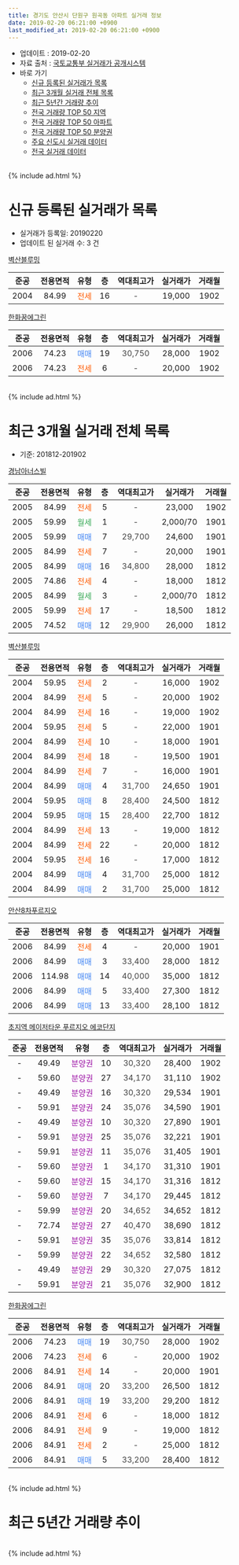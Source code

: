 ```yaml
---
title: 경기도 안산시 단원구 원곡동 아파트 실거래 정보
date: 2019-02-20 06:21:00 +0900
last_modified_at: 2019-02-20 06:21:00 +0900
---
```


* 업데이트 : 2019-02-20
* 자료 출처 : [국토교통부 실거래가 공개시스템](http://rt.molit.go.kr)
* 바로 가기
    * [신규 등록된 실거래가 목록](#신규-등록된-실거래가-목록)
    * [최근 3개월 실거래 전체 목록](#최근-3개월-실거래-전체-목록)
    * [최근 5년간 거래량 추이](#최근-5년간-거래량-추이)
    * [전국 거래량 TOP 50 지역](https://inasie.github.io/apt-trade-info/최근-3개월-전국에서-가장-거래가-많이-발생한-지역)
    * [전국 거래량 TOP 50 아파트](https://inasie.github.io/apt-trade-info/최근-3개월-전국에서-가장-거래가-많이-발생한-아파트)
    * [전국 거래량 TOP 50 분양권](https://inasie.github.io/apt-trade-info/최근-3개월-전국에서-가장-거래가-많이-발생한-분양권)
    * [주요 신도시 실거래 데이터](https://inasie.github.io/apt-trade-info/주요-신도시)
    * [전국 실거래 데이터](https://inasie.github.io/apt-trade-info/전국)
<br>
{% include ad.html %}
<br>

# 신규 등록된 실거래가 목록
* 실거래가 등록일: 20190220
* 업데이트 된 실거래 수: 3 건


[벽산블루밍](https://search.naver.com/search.naver?query=%EA%B2%BD%EA%B8%B0%EB%8F%84+%EC%95%88%EC%82%B0%EC%8B%9C+%EB%8B%A8%EC%9B%90%EA%B5%AC+%EC%9B%90%EA%B3%A1%EB%8F%99+%EB%B2%BD%EC%82%B0%EB%B8%94%EB%A3%A8%EB%B0%8D)

|준공|전용면적|유형|층|역대최고가|실거래가|거래월|
|:---:|:---:|:---:|:---:|:---:|:---:|:---:|
|2004|84.99|<span style="color:#ff5a00">전세</span>|16|<span style="color:#444444">-</span>|19,000|1902|

[한화꿈에그린](https://search.naver.com/search.naver?query=%EA%B2%BD%EA%B8%B0%EB%8F%84+%EC%95%88%EC%82%B0%EC%8B%9C+%EB%8B%A8%EC%9B%90%EA%B5%AC+%EC%9B%90%EA%B3%A1%EB%8F%99+%ED%95%9C%ED%99%94%EA%BF%88%EC%97%90%EA%B7%B8%EB%A6%B0)

|준공|전용면적|유형|층|역대최고가|실거래가|거래월|
|:---:|:---:|:---:|:---:|:---:|:---:|:---:|
|2006|74.23|<span style="color:#4285f3">매매</span>|19|<span style="color:#444444">30,750</span>|28,000|1902|
|2006|74.23|<span style="color:#ff5a00">전세</span>|6|<span style="color:#444444">-</span>|20,000|1902|


<br>
{% include ad.html %}
<br>

# 최근 3개월 실거래 전체 목록
* 기준: 201812-201902


[경남아너스빌](https://search.naver.com/search.naver?query=%EA%B2%BD%EA%B8%B0%EB%8F%84+%EC%95%88%EC%82%B0%EC%8B%9C+%EB%8B%A8%EC%9B%90%EA%B5%AC+%EC%9B%90%EA%B3%A1%EB%8F%99+%EA%B2%BD%EB%82%A8%EC%95%84%EB%84%88%EC%8A%A4%EB%B9%8C)

|준공|전용면적|유형|층|역대최고가|실거래가|거래월|
|:---:|:---:|:---:|:---:|:---:|:---:|:---:|
|2005|84.99|<span style="color:#ff5a00">전세</span>|5|<span style="color:#444444">-</span>|23,000|1902|
|2005|59.99|<span style="color:#34a853">월세</span>|1|<span style="color:#444444">-</span>|2,000/70|1901|
|2005|59.99|<span style="color:#4285f3">매매</span>|7|<span style="color:#444444">29,700</span>|24,600|1901|
|2005|84.99|<span style="color:#ff5a00">전세</span>|7|<span style="color:#444444">-</span>|20,000|1901|
|2005|84.99|<span style="color:#4285f3">매매</span>|16|<span style="color:#444444">34,800</span>|28,000|1812|
|2005|74.86|<span style="color:#ff5a00">전세</span>|4|<span style="color:#444444">-</span>|18,000|1812|
|2005|84.99|<span style="color:#34a853">월세</span>|3|<span style="color:#444444">-</span>|2,000/70|1812|
|2005|59.99|<span style="color:#ff5a00">전세</span>|17|<span style="color:#444444">-</span>|18,500|1812|
|2005|74.52|<span style="color:#4285f3">매매</span>|12|<span style="color:#444444">29,900</span>|26,000|1812|

[벽산블루밍](https://search.naver.com/search.naver?query=%EA%B2%BD%EA%B8%B0%EB%8F%84+%EC%95%88%EC%82%B0%EC%8B%9C+%EB%8B%A8%EC%9B%90%EA%B5%AC+%EC%9B%90%EA%B3%A1%EB%8F%99+%EB%B2%BD%EC%82%B0%EB%B8%94%EB%A3%A8%EB%B0%8D)

|준공|전용면적|유형|층|역대최고가|실거래가|거래월|
|:---:|:---:|:---:|:---:|:---:|:---:|:---:|
|2004|59.95|<span style="color:#ff5a00">전세</span>|2|<span style="color:#444444">-</span>|16,000|1902|
|2004|84.99|<span style="color:#ff5a00">전세</span>|5|<span style="color:#444444">-</span>|20,000|1902|
|2004|84.99|<span style="color:#ff5a00">전세</span>|16|<span style="color:#444444">-</span>|19,000|1902|
|2004|59.95|<span style="color:#ff5a00">전세</span>|5|<span style="color:#444444">-</span>|22,000|1901|
|2004|84.99|<span style="color:#ff5a00">전세</span>|10|<span style="color:#444444">-</span>|18,000|1901|
|2004|84.99|<span style="color:#ff5a00">전세</span>|18|<span style="color:#444444">-</span>|19,500|1901|
|2004|84.99|<span style="color:#ff5a00">전세</span>|7|<span style="color:#444444">-</span>|16,000|1901|
|2004|84.99|<span style="color:#4285f3">매매</span>|4|<span style="color:#444444">31,700</span>|24,650|1901|
|2004|59.95|<span style="color:#4285f3">매매</span>|8|<span style="color:#444444">28,400</span>|24,500|1812|
|2004|59.95|<span style="color:#4285f3">매매</span>|15|<span style="color:#444444">28,400</span>|22,700|1812|
|2004|84.99|<span style="color:#ff5a00">전세</span>|13|<span style="color:#444444">-</span>|19,000|1812|
|2004|84.99|<span style="color:#ff5a00">전세</span>|22|<span style="color:#444444">-</span>|20,000|1812|
|2004|59.95|<span style="color:#ff5a00">전세</span>|16|<span style="color:#444444">-</span>|17,000|1812|
|2004|84.99|<span style="color:#4285f3">매매</span>|4|<span style="color:#444444">31,700</span>|25,000|1812|
|2004|84.99|<span style="color:#4285f3">매매</span>|2|<span style="color:#444444">31,700</span>|25,000|1812|

[안산8차푸르지오](https://search.naver.com/search.naver?query=%EA%B2%BD%EA%B8%B0%EB%8F%84+%EC%95%88%EC%82%B0%EC%8B%9C+%EB%8B%A8%EC%9B%90%EA%B5%AC+%EC%9B%90%EA%B3%A1%EB%8F%99+%EC%95%88%EC%82%B08%EC%B0%A8%ED%91%B8%EB%A5%B4%EC%A7%80%EC%98%A4)

|준공|전용면적|유형|층|역대최고가|실거래가|거래월|
|:---:|:---:|:---:|:---:|:---:|:---:|:---:|
|2006|84.99|<span style="color:#ff5a00">전세</span>|4|<span style="color:#444444">-</span>|20,000|1901|
|2006|84.99|<span style="color:#4285f3">매매</span>|3|<span style="color:#444444">33,400</span>|28,000|1812|
|2006|114.98|<span style="color:#4285f3">매매</span>|14|<span style="color:#444444">40,000</span>|35,000|1812|
|2006|84.99|<span style="color:#4285f3">매매</span>|5|<span style="color:#444444">33,400</span>|27,300|1812|
|2006|84.99|<span style="color:#4285f3">매매</span>|13|<span style="color:#444444">33,400</span>|28,100|1812|

[초지역 메이저타운 푸르지오 에코단지](https://search.naver.com/search.naver?query=%EA%B2%BD%EA%B8%B0%EB%8F%84+%EC%95%88%EC%82%B0%EC%8B%9C+%EB%8B%A8%EC%9B%90%EA%B5%AC+%EC%9B%90%EA%B3%A1%EB%8F%99+%EC%B4%88%EC%A7%80%EC%97%AD+%EB%A9%94%EC%9D%B4%EC%A0%80%ED%83%80%EC%9A%B4+%ED%91%B8%EB%A5%B4%EC%A7%80%EC%98%A4+%EC%97%90%EC%BD%94%EB%8B%A8%EC%A7%80)

|준공|전용면적|유형|층|역대최고가|실거래가|거래월|
|:---:|:---:|:---:|:---:|:---:|:---:|:---:|
|-|49.49|<span style="color:#9C11A5">분양권</span>|10|<span style="color:#444444">30,320</span>|28,400|1902|
|-|59.60|<span style="color:#9C11A5">분양권</span>|27|<span style="color:#444444">34,170</span>|31,110|1902|
|-|49.49|<span style="color:#9C11A5">분양권</span>|16|<span style="color:#444444">30,320</span>|29,534|1901|
|-|59.91|<span style="color:#9C11A5">분양권</span>|24|<span style="color:#444444">35,076</span>|34,590|1901|
|-|49.49|<span style="color:#9C11A5">분양권</span>|10|<span style="color:#444444">30,320</span>|27,890|1901|
|-|59.91|<span style="color:#9C11A5">분양권</span>|25|<span style="color:#444444">35,076</span>|32,221|1901|
|-|59.91|<span style="color:#9C11A5">분양권</span>|11|<span style="color:#444444">35,076</span>|31,405|1901|
|-|59.60|<span style="color:#9C11A5">분양권</span>|1|<span style="color:#444444">34,170</span>|31,310|1901|
|-|59.60|<span style="color:#9C11A5">분양권</span>|15|<span style="color:#444444">34,170</span>|31,316|1812|
|-|59.60|<span style="color:#9C11A5">분양권</span>|7|<span style="color:#444444">34,170</span>|29,445|1812|
|-|59.99|<span style="color:#9C11A5">분양권</span>|20|<span style="color:#444444">34,652</span>|34,652|1812|
|-|72.74|<span style="color:#9C11A5">분양권</span>|27|<span style="color:#444444">40,470</span>|38,690|1812|
|-|59.91|<span style="color:#9C11A5">분양권</span>|35|<span style="color:#444444">35,076</span>|33,814|1812|
|-|59.99|<span style="color:#9C11A5">분양권</span>|22|<span style="color:#444444">34,652</span>|32,580|1812|
|-|49.49|<span style="color:#9C11A5">분양권</span>|29|<span style="color:#444444">30,320</span>|27,075|1812|
|-|59.91|<span style="color:#9C11A5">분양권</span>|21|<span style="color:#444444">35,076</span>|32,900|1812|


<script async src="//pagead2.googlesyndication.com/pagead/js/adsbygoogle.js"></script>
<!-- 기본 -->
<ins class="adsbygoogle"
     style="display:block"
     data-ad-client="ca-pub-2446590836940007"
     data-ad-slot="1659523306"
     data-ad-format="auto"
     data-full-width-responsive="true"></ins>
<script>
(adsbygoogle = window.adsbygoogle || []).push({});
</script>


[한화꿈에그린](https://search.naver.com/search.naver?query=%EA%B2%BD%EA%B8%B0%EB%8F%84+%EC%95%88%EC%82%B0%EC%8B%9C+%EB%8B%A8%EC%9B%90%EA%B5%AC+%EC%9B%90%EA%B3%A1%EB%8F%99+%ED%95%9C%ED%99%94%EA%BF%88%EC%97%90%EA%B7%B8%EB%A6%B0)

|준공|전용면적|유형|층|역대최고가|실거래가|거래월|
|:---:|:---:|:---:|:---:|:---:|:---:|:---:|
|2006|74.23|<span style="color:#4285f3">매매</span>|19|<span style="color:#444444">30,750</span>|28,000|1902|
|2006|74.23|<span style="color:#ff5a00">전세</span>|6|<span style="color:#444444">-</span>|20,000|1902|
|2006|84.91|<span style="color:#ff5a00">전세</span>|14|<span style="color:#444444">-</span>|20,000|1901|
|2006|84.91|<span style="color:#4285f3">매매</span>|20|<span style="color:#444444">33,200</span>|26,500|1812|
|2006|84.91|<span style="color:#4285f3">매매</span>|19|<span style="color:#444444">33,200</span>|29,200|1812|
|2006|84.91|<span style="color:#ff5a00">전세</span>|6|<span style="color:#444444">-</span>|18,000|1812|
|2006|84.91|<span style="color:#ff5a00">전세</span>|9|<span style="color:#444444">-</span>|19,000|1812|
|2006|84.91|<span style="color:#ff5a00">전세</span>|2|<span style="color:#444444">-</span>|25,000|1812|
|2006|84.91|<span style="color:#4285f3">매매</span>|5|<span style="color:#444444">33,200</span>|28,400|1812|


<br>
{% include ad.html %}
<br>

# 최근 5년간 거래량 추이


<div style="width:100%;">
    <canvas id="deal_progress" height="200"></canvas>
</div>

<script>
new Chart(document.getElementById("deal_progress"), {
    type: 'line',
    data: {
        labels: ['201402','201403','201404','201405','201406','201407','201408','201409','201410','201411','201412','201501','201502','201503','201504','201505','201506','201507','201508','201509','201510','201511','201512','201601','201602','201603','201604','201605','201606','201607','201608','201609','201610','201611','201612','201701','201702','201703','201704','201705','201706','201707','201708','201709','201710','201711','201712','201801','201802','201803','201804','201805','201806','201807','201808','201809','201810','201811','201812','201901','201902'],
        datasets: [{
            label: '매매',
            pointRadius: 1,
            data: [28, 34, 22, 20, 31, 29, 42, 39, 39, 18, 23, 31, 26, 36, 26, 38, 30, 27, 29, 24, 41, 46, 24, 12, 9, 18, 14, 20, 27, 25, 26, 26, 31, 34, 21, 14, 20, 30, 23, 29, 40, 40, 16, 22, 13, 13, 12, 19, 15, 17, 19, 18, 22, 20, 26, 23, 34, 21, 21, 8, 3],
            borderColor: "rgba(255, 201, 14, 1)",
            backgroundColor: "rgba(255, 201, 14, 0.5)",
            fill: false,
            lineTension: 0
        },{
            label: '전월세',
            pointRadius: 1,
            data: [20, 28, 22, 27, 24, 17, 25, 22, 21, 25, 23, 25, 8, 21, 18, 15, 12, 13, 10, 21, 30, 20, 20, 8, 10, 22, 13, 30, 22, 15, 17, 16, 15, 14, 25, 14, 13, 14, 17, 11, 15, 11, 15, 13, 15, 18, 12, 14, 7, 15, 13, 20, 21, 36, 24, 11, 21, 20, 9, 8, 5],
            borderColor: "rgba(0, 141, 185, 1)",
            backgroundColor: "rgba(0, 141, 185, 0.5)",
            fill: false,
            lineTension: 0
        }
        ]
    },
    options: {
        responsive: true,
        title: {
            display: false
        },
        tooltips: {
            mode: 'index',
            intersect: false
        },
        hover: {
            mode: 'nearest',
            intersect: true
        },
        scales: {
            xAxes: [{
                display: true,
                scaleLabel: {
                    display: true,
                    labelString: '년/월'
                }
            }],
            yAxes: [{
                display: true,
                ticks: {
                    suggestedMin: 0,
                },
                scaleLabel: {
                    display: true,
                    labelString: '실거래 수'
                }
            }]
        }
    }
});

</script>


<br>
{% include ad.html %}
<br>

